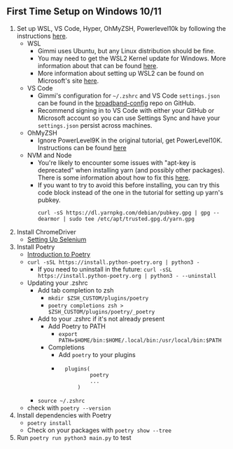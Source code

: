 ## First Time Setup on Windows 10/11

1. Set up WSL, VS Code, Hyper, OhMyZSH, Powerlevel10k by following the instructions [here](https://gist.github.com/AbhieSpeaks/a8ce8130cda913b16c39041034be2f25).
	- WSL
		- Gimmi uses Ubuntu, but any Linux distribution should be fine.
		- You may need to get the WSL2 Kernel update for Windows. More information about that can be found [here](https://superuser.com/questions/1709437/how-can-i-update-the-kernel-in-wsl2-kernel-to-latest-release).
		- More information about setting up WSL2 can be found on Microsoft's site [here](https://learn.microsoft.com/en-us/windows/wsl/install).
	- VS Code
		- Gimmi's configuration for `~/.zshrc` and VS Code `settings.json` can be found in the [broadband-config](https://github.com/iambroadband/configs) repo on GitHub.
		- Recommend signing in to VS Code with either your GitHub or Microsoft account so you can use Settings Sync and have your `settings.json` persist across machines.
	- OhMyZSH
		- Ignore PowerLevel9K in the original tutorial, get PowerLevel10K. Instructions can be found [here](https://github.com/romkatv/powerlevel10k#installation)
	- NVM and Node
		- You're likely to encounter some issues with "apt-key is deprecated" when installing yarn (and possibly other packages). There is some information about how to fix this [here](https://itsfoss.com/apt-key-deprecated/).
		- If you want to try to avoid this before installing, you can try this code block instead of the one in the tutorial for setting up yarn's pubkey.
			```
			curl -sS https://dl.yarnpkg.com/debian/pubkey.gpg | gpg --dearmor | sudo tee /etc/apt/trusted.gpg.d/yarn.gpg
			```
2. Install ChromeDriver
	- [Setting Up Selenium](https://cloudbytes.dev/snippets/run-selenium-and-chrome-on-wsl2)
3. Install Poetry
	- [Introduction to Poetry](https://python-poetry.org/docs/)
	- `curl -sSL https://install.python-poetry.org | python3 -`
		- If you need to uninstall in the future: `curl -sSL https://install.python-poetry.org | python3 - --uninstall`
	- Updating your .zshrc
		- Add tab completion to zsh
			- `mkdir $ZSH_CUSTOM/plugins/poetry`
			- `poetry completions zsh > $ZSH_CUSTOM/plugins/poetry/_poetry`
		- Add to your .zshrc if it's not already present
			- Add Poetry to PATH
				- `export PATH=$HOME/bin:$HOME/.local/bin:/usr/local/bin:$PATH`
			- Completions
				- Add `poetry` to your plugins
				- ```
					plugins(
							poetry
							...
						)
					```
		- `source ~/.zshrc`
	- check with `poetry --version`
4. Install dependencies with Poetry
	- `poetry install`
	- Check on your packages with `poetry show --tree`
5. Run `poetry run python3 main.py` to test
